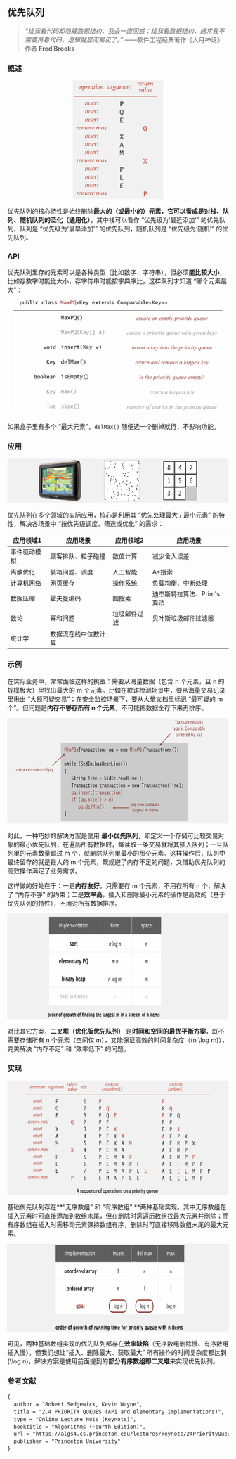 ## 优先队列

> *“给我看代码却隐藏数据结构，我会一直困惑；给我看数据结构，通常我不需要再看代码，逻辑就显而易见了。”*	——软件工程经典著作《人月神话》作者 **Fred Brooks**

### 概述

<div align="center">
  <img src="assets/image-20251028104828299.png" height="270">
</div>


优先队列的核心特性是始终删除**最大的（或最小的）**元素，它可以看成是对栈、队列、随机队列的**泛化（通用化）**，其中栈可以看作 “优先级为‘最近添加’” 的优先队列，队列是 “优先级为‘最早添加’” 的优先队列，随机队列是 “优先级为‘随机’” 的优先队列。

### API

优先队列里存的元素可以是各种类型（比如数字、字符串），但必须**能比较大小**，比如存数字时能比大小，存字符串时能按字典序比，这样队列才知道 “哪个元素最大”：

<div align="center">
  <img src="assets/image-20251028105339353.png" height="260">
</div>


如果盒子里有多个 “最大元素”，`delMax()` 随便选一个删掉就行，不影响功能。



### 应用

<div align="center">
  <img src="assets/image-20251028110521999.png"  height="100">
</div>

优先队列在多个领域的实际应用，核心是利用其 “优先处理最大 / 最小元素” 的特性，解决各场景中 “按优先级调度、筛选或优化” 的需求：


| 应用领域1       | 应用场景 | 应用领域2       | 应用场景 |
|------------------|-----------------------------------------------|------------------|-----------------------------------------------|
| 事件驱动模拟     | 顾客排队、粒子碰撞             | 数值计算         | 减少舍入误差                           |
| 离散优化         | 装箱问题、调度                         | 人工智能         | A*搜索                                |
| 计算机网络       | 网页缓存                               | 操作系统         | 负载均衡、中断处理                     |
| 数据压缩         | 霍夫曼编码                             | 图搜索           | 迪杰斯特拉算法、Prim's算法            |
| 数论             | 幂和问题                               | 垃圾邮件过滤     | 贝叶斯垃圾邮件过滤器                   |
| 统计学           | 数据流在线中位数计算 |                 |                                              |

### 示例

在实际业务中，常常面临这样的挑战：需要从海量数据（包含 n 个元素，且 n 的规模极大）里找出最大的 m 个元素。比如在欺诈检测场景中，要从海量交易记录里揪出 “大额可疑交易”；在安全监控场景下，要从大量文档里标记 “最可疑的 m 个”。但问题是**内存不够存所有 n 个元素**，不可能把数据全存下来再排序。

<div align="center">
  <img src="assets/image-20251028111255462.png"  height="240">
</div>

对此，一种巧妙的解决方案是使用 **最小优先队列**，即定义一个存储可比较交易对象的最小优先队列，在遍历所有数据时，每读取一条交易就将其插入队列；一旦队列里的元素数量超过 m 个，就删除队列里最小的那个元素。这样操作后，队列中最终留存的就是最大的 m 个元素，既规避了内存不足的问题，又借助优先队列的高效操作满足了业务需求。

这样做的好处在于：一是**内存友好**，只需要存 m 个元素，不用存所有 n 个，解决了 “内存不够” 的约束；二是**效率高**，插入和删除最小元素的操作是高效的（基于优先队列的特性），不用对所有数据排序。

<div align="center">
  <img src="assets/image-20251028112758674.png"  height="240">
</div>

对比其它方案，**二叉堆（优化版优先队列）** 是**时间和空间的最优平衡方案**，既不需要存储所有 n 个元素（空间仅 m），又能保证高效的时间复杂度（\(n \log m\)），完美解决 “内存不足” 和 “效率低下” 的问题。

### 实现

<div align="center">
  <img src="assets/image-20251028113253330.png"  height="260">
</div>

基础优先队列存在**“无序数组” 和 “有序数组” **两种基础实现。其中无序数组在插入元素时可直接添加到数组末尾，但在删除时需遍历数组找最大元素并删除；而有序数组在插入时需移动元素保持数组有序，删除时可直接移除数组末尾的最大元素。

<div align="center">
  <img src="assets/image-20251028113743304.png"  height="200">
</div>

可见，两种基础数组实现的优先队列都存在**效率缺陷**（无序数组删除慢、有序数组插入慢），但我们想让“插入、删除最大、获取最大” 所有操作的时间复杂度都达到 \(\log n\)，解决方案是使用前面提到的**部分有序数组即二叉堆**来实现优先队列。



### 参考文献

```tex
{
  author = "Robert Sedgewick, Kevin Wayne",
  title = "2.4 PRIORITY QUEUES (API and elementary implementations)",
  type = "Online Lecture Note (Keynote)",
  booktitle = "Algorithms (Fourth Edition)",
  url = "https://algs4.cs.princeton.edu/lectures/keynote/24PriorityQueues.pdf",
  publisher = "Princeton University"
}
```

